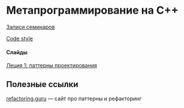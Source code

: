 Метапрограммирование на C++
============================

[Записи семинаров](https://www.youtube.com/playlist?list=PLAfOs9SaH1wzqoWM2U2k_sK1P0VQmWt-U)

[Code style](https://github.com/raid-7/mipt-metaprogramming-2020/blob/master/codestyle.md)

#### Слайды

[Леция 1: паттерны проектирования](https://docs.google.com/presentation/d/12vY1jGIsldtuu-5AXqOUnO-VHTD6Hq5WqrE75iFAlZA/edit?usp=sharing)

## Полезные ссылки

[refactoring.guru](http://refactoring.guru/) &mdash; сайт про паттерны и рефакторинг
